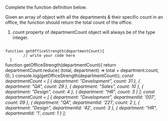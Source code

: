 Complete the function definition below.

Given an array of object with all the departments & their specific count in an office, the function should return the total count of the office.

1. count property of departmentCount object will always be of the type integer.

<Editor lang="javascript" type="exercise" testMode="multipleInput">
<code>
function getOfficeStrength(departmentCount){
        // write your code here
  }
</code>

<solution>
function getOfficeStrength(departmentCount){
        return departmentCount.reduce(
            (total, department) => total + department.count, 0);
    }
</solution>

<testcases>
<caller>
console.log(getOfficeStrength(departmentCount));
</caller>
<testcase>
<i>
const departmentCount = [
  {
    department: "Development",
    count: 31
  },
  {
    department: "QA",
    count: 29
  },
  {
    department: "Sales",
    count: 10
  },
  {
    department: "Design",
    count: 4
  },
  {
    department: "HR",
    count: 3
  }
];
</i>
</testcase>
<testcase>
<i>
const departmentCount = [
  {
    department: "Development",
    departmentId: '007',
    count: 09
  },
  {
    department: "QA",
    departmentId: '221',
    count: 2
  },
  {
    department: "Design",
    departmentId: '42',
    count: 3
  },
  {
    department: "HR",
    departmentId: '1',
    count: 1
  }
];
</i>
</testcase>
</testcases>
</Editor>